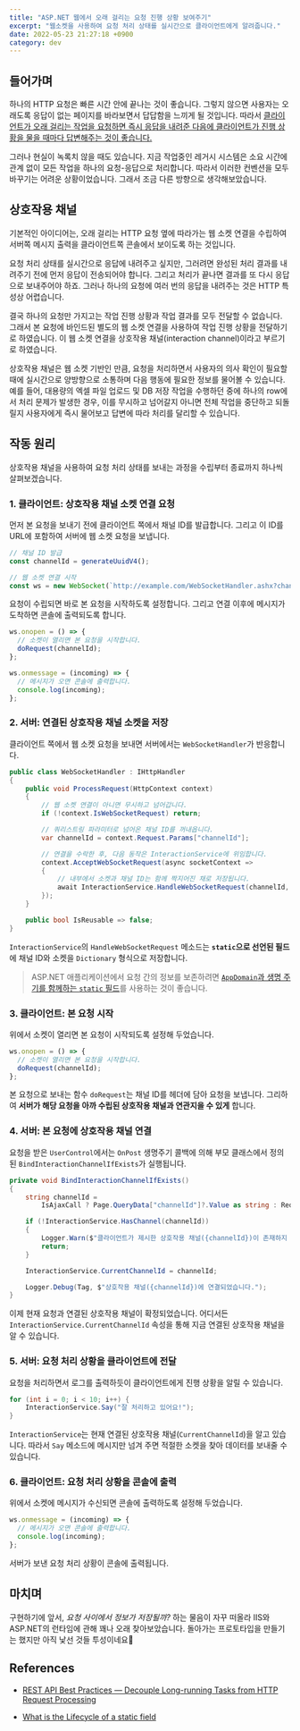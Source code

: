 ```yaml
---
title: "ASP.NET 웹에서 오래 걸리는 요청 진행 상황 보여주기"
excerpt: "웹소켓을 사용하여 요청 처리 상태를 실시간으로 클라이언트에게 알려줍니다."
date: 2022-05-23 21:27:18 +0900
category: dev
---
```


## 들어가며

하나의 HTTP 요청은 빠른 시간 안에 끝나는 것이 좋습니다. 그렇지 않으면 사용자는 오래도록 응답이 없는 페이지를 바라보면서 답답함을 느끼게 될 것입니다. 따라서 [클라이언트가 오래 걸리는 작업을 요청하면 즉시 응답을 내려준 다음에 클라이언트가 진행 상황을 물을 때마다 답변해주는 것이 좋습니다.](https://medium.com/geekculture/rest-api-best-practices-decouple-long-running-tasks-from-http-request-processing-9fab2921ace8)

그러나 현실이 녹록치 않을 때도 있습니다. 지금 작업중인 레거시 시스템은 소요 시간에 관계 없이 모든 작업을 하나의 요청-응답으로 처리합니다. 따라서 이러한 컨벤션을 모두 바꾸기는 어려운 상황이었습니다. 그래서 조금 다른 방향으로 생각해보았습니다.

## 상호작용 채널

기본적인 아이디어는, 오래 걸리는 HTTP 요청 옆에 따라가는 웹 소켓 연결을 수립하여 서버쪽 메시지 출력을 클라이언트쪽 콘솔에서 보이도록 하는 것입니다.

요청 처리 상태를 실시간으로 응답에 내려주고 싶지만, 그러려면 완성된 처리 결과를 내려주기 전에 먼저 응답이 전송되어야 합니다. 그리고 처리가 끝나면 결과를 또 다시 응답으로 보내주어야 하죠. 그러나 하나의 요청에 여러 번의 응답을 내려주는 것은 HTTP 특성상 어렵습니다.

결국 하나의 요청만 가지고는 작업 진행 상황과 작업 결과를 모두 전달할 수 없습니다. 그래서 본 요청에 바인드된 별도의 웹 소켓 연결을 사용하여 작업 진행 상황을 전달하기로 하였습니다. 이 웹 소켓 연결을 상호작용 채널(interaction channel)이라고 부르기로 하였습니다.

상호작용 채널은 웹 소켓 기반인 만큼, 요청을 처리하면서 사용자의 의사 확인이 필요할 때에 실시간으로 양방향으로 소통하며 다음 행동에 필요한 정보를 물어볼 수 있습니다. 예를 들어, 대용량의 엑셀 파일 업로드 및 DB 저장 작업을 수행하던 중에 하나의 row에서 처리 문제가 발생한 경우, 이를 무시하고 넘어갈지 아니면 전체 작업을 중단하고 되돌릴지 사용자에게 즉시 물어보고 답변에 따라 처리를 달리할 수 있습니다.

## 작동 원리

상호작용 채널을 사용하여 요청 처리 상태를 보내는 과정을 수립부터 종료까지 하나씩 살펴보겠습니다.

### 1. 클라이언트: 상호작용 채널 소켓 연결 요청

먼저 본 요청을 보내기 전에 클라이언트 쪽에서 채널 ID를 발급합니다. 그리고 이 ID를 URL에 포함하여 서버에 웹 소켓 요청을 보냅니다.

```javascript
// 채널 ID 발급
const channelId = generateUuidV4();

// 웹 소켓 연결 시작
const ws = new WebSocket(`http://example.com/WebSocketHandler.ashx?channelId=${channelId}`);
```

요청이 수립되면 바로 본 요청을 시작하도록 설정합니다. 그리고 연결 이후에 메시지가 도착하면 콘솔에 출력되도록 합니다.

```javascript
ws.onopen = () => {
  // 소켓이 열리면 본 요청을 시작합니다.
  doRequest(channelId);
};

ws.onmessage = (incoming) => {
  // 메시지가 오면 콘솔에 출력합니다.
  console.log(incoming);
};
```

### 2. 서버: 연결된 상호작용 채널 소켓을 저장

클라이언트 쪽에서 웹 소켓 요청을 보내면 서버에서는 `WebSocketHandler`가 반응합니다.

```csharp
public class WebSocketHandler : IHttpHandler
{
    public void ProcessRequest(HttpContext context)
    {
        // 웹 소켓 연결이 아니면 무시하고 넘어갑니다.
        if (!context.IsWebSocketRequest) return;

        // 쿼리스트링 파라미터로 넘어온 채널 ID를 꺼내옵니다.
        var channelId = context.Request.Params["channelId"];

        // 연결을 수락한 후, 다음 동작은 InteractionService에 위임합니다.
        context.AcceptWebSocketRequest(async socketContext =>
        {
            // 내부에서 소켓과 채널 ID는 함께 짝지어진 채로 저장됩니다.
            await InteractionService.HandleWebSocketRequest(channelId, socketContext);
        });
    }

    public bool IsReusable => false;
}
```

`InteractionService`의 `HandleWebSocketRequest` 메소드는 **`static`으로 선언된 필드**에 채널 ID와 소켓을 `Dictionary` 형식으로 저장합니다.

> ASP.NET 애플리케이션에서 요청 간의 정보를 보존하려면 [`AppDomain`과 생명 주기를 함께하는 `static` 필드](https://stackoverflow.com/questions/17114629/what-is-the-lifecycle-of-a-static-field)를 사용하는 것이 좋습니다.

### 3. 클라이언트: 본 요청 시작

위에서 소켓이 열리면 본 요청이 시작되도록 설정해 두었습니다.

```javascript
ws.onopen = () => {
  // 소켓이 열리면 본 요청을 시작합니다.
  doRequest(channelId);
};
```

본 요청으로 보내는 함수 `doRequest`는 채널 ID를 헤더에 담아 요청을 보냅니다. 그리하여 **서버가 해당 요청을 아까 수립된 상호작용 채널과 연관지을 수 있게** 합니다.

### 4. 서버: 본 요청에 상호작용 채널 연결

요청을 받은 `UserControl`에서는 `OnPost` 생명주기 콜백에 의해 부모 클래스에서 정의된 `BindInteractionChannelIfExists`가 실행됩니다.

```csharp
private void BindInteractionChannelIfExists()
{
    string channelId =
        IsAjaxCall ? Page.QueryData["channelId"]?.Value as string : Request.Form["channelId"] /*post*/;

    if (!InteractionService.HasChannel(channelId))
    {
        Logger.Warn($"클라이언트가 제시한 상호작용 채널({channelId})이 존재하지 않기 때문에 연결할 수 없습니다.");
        return;
    }

    InteractionService.CurrentChannelId = channelId;

    Logger.Debug(Tag, $"상호작용 채널({channelId})에 연결되었습니다.");
}
```

이제 현재 요청과 연결된 상호작용 채널이 확정되었습니다. 어디서든 `InteractionService.CurrentChannelId` 속성을 통해 지금 연결된 상호작용 채널을 알 수 있습니다.

### 5. 서버: 요청 처리 상황을 클라이언트에 전달

요청을 처리하면서 로그를 출력하듯이 클라이언트에게 진행 상황을 알릴 수 있습니다.

```csharp
for (int i = 0; i < 10; i++) {
    InteractionService.Say("잘 처리하고 있어요!");
}
```

`InteractionService`는 현재 연결된 상호작용 채널(`CurrentChannelId`)을 알고 있습니다. 따라서 `Say` 메소드에 메시지만 넘겨 주면 적절한 소켓을 찾아 데이터를 보내줄 수 있습니다.

### 6. 클라이언트: 요청 처리 상황을 콘솔에 출력

위에서 소켓에 메시지가 수신되면 콘솔에 출력하도록 설정해 두었습니다.

```javascript
ws.onmessage = (incoming) => {
  // 메시지가 오면 콘솔에 출력합니다.
  console.log(incoming);
};
```

서버가 보낸 요청 처리 상황이 콘솔에 출력됩니다.

## 마치며

구현하기에 앞서, *요청 사이에서 정보가 저장될까?* 하는 물음이 자꾸 떠올라 IIS와 ASP.NET의 런타임에 관해 꽤나 오래 찾아보았습니다. 돌아가는 프로토타입을 만들기는 했지만 아직 낯선 것들 투성이네요🥲

## References

- [REST API Best Practices — Decouple Long-running Tasks from HTTP Request Processing](https://medium.com/geekculture/rest-api-best-practices-decouple-long-running-tasks-from-http-request-processing-9fab2921ace8)

- [What is the Lifecycle of a static field](https://stackoverflow.com/questions/17114629/what-is-the-lifecycle-of-a-static-field)
